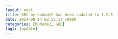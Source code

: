 ```yaml
---
layout: post
title: GBC by budude2 has been updated to 1.2.3
date: 2024-08-14 02:52:17 +0000
categories: [budude2, GBC]
tags: [update]
---
```



